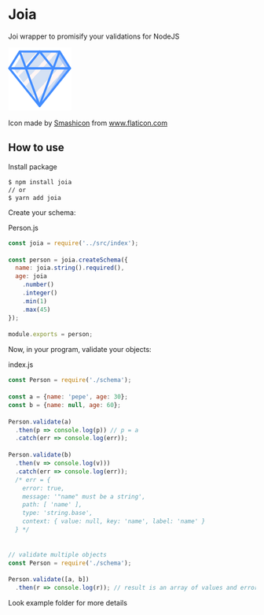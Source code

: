 # Joia

Joi wrapper to promisify your validations for NodeJS

![Image of Joia](./diamond.png)

Icon made by [Smashicon](https://smashicons.com/) from www.flaticon.com

## How to use

Install package

```
$ npm install joia
// or
$ yarn add joia
```

Create your schema:

Person.js

```js
const joia = require('../src/index');

const person = joia.createSchema({
  name: joia.string().required(),
  age: joia
    .number()
    .integer()
    .min(1)
    .max(45)
});

module.exports = person;
```

Now, in your program, validate your objects:

index.js

```js
const Person = require('./schema');

const a = {name: 'pepe', age: 30};
const b = {name: null, age: 60};

Person.validate(a)
  .then(p => console.log(p)) // p = a
  .catch(err => console.log(err));

Person.validate(b)
  .then(v => console.log(v)))
  .catch(err => console.log(err));
  /* err = {
    error: true,
    message: '"name" must be a string',
    path: [ 'name' ],
    type: 'string.base',
    context: { value: null, key: 'name', label: 'name' }
  } */


// validate multiple objects
const Person = require('./schema');

Person.validate([a, b])
  .then(r => console.log(r)); // result is an array of values and errors
```

Look example folder for more details
